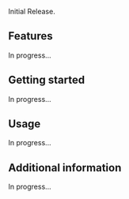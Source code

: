 Initial Release.

## Features

In progress...

## Getting started

In progress...

## Usage

In progress...

## Additional information

In progress...
